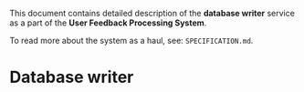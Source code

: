 This document contains  detailed description of the **database writer** service as a part of the **User Feedback Processing System**. 

To read more about the system as a haul, see: `SPECIFICATION.md`.

# Database writer